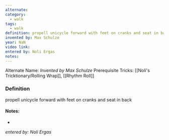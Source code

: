 ```yaml
---
alternate: 
category:
  - walk
tags:
  - walk
definition: propell unicycle forward with feet on cranks and seat in back
invented by: Max Schulze
year: NaN
video link: 
entered by: Noli Ergas
notes: 
---
```

Alternate Name: 
*Invented by Max Schulze*
Prerequisite Tricks: [[Noli's Tricktionary/Rolling Wrap]], [[Rhythm Roll]]

### Definition
propell unicycle forward with feet on cranks and seat in back


#### Notes:
- 
*entered by: Noli Ergas*

